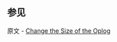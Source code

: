 ## 参见

原文 - [Change the Size of the Oplog]( https://docs.mongodb.com/manual/tutorial/change-oplog-size/ )

